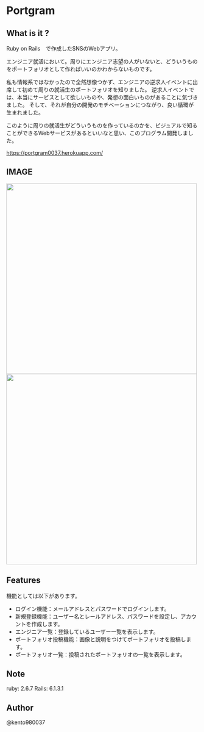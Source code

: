 # Portgram

## What is it ?
Ruby on Rails　で作成したSNSのWebアプリ。

エンジニア就活において。周りにエンジニア志望の人がいないと、どういうものをポートフォリオとして作ればいいのかわからないものです。

私も情報系ではなかったので全然想像つかず、エンジニアの逆求人イベントに出席して初めて周りの就活生のポートフォリオを知りました。
逆求人イベントでは、本当にサービスとして欲しいものや、発想の面白いものがあることに気づきました。
そして、それが自分の開発のモチベーションにつながり、良い循環が生まれました。

このように周りの就活生がどういうものを作っているのかを、ビジュアルで知ることができるWebサービスがあるといいなと思い、このプログラム開発しました。

https://portgram0037.herokuapp.com/
 
## IMAGE
<img src="https://user-images.githubusercontent.com/82075582/138841151-9786678a-5afc-4b32-a289-9055533399e1.png" width="500px">
<img src="https://user-images.githubusercontent.com/82075582/138841189-1b72a253-9786-4cc7-9907-2aa1470cd272.png" width="500px">
 
## Features

機能としては以下があります。
- ログイン機能：メールアドレスとパスワードでログインします。
- 新規登録機能：ユーザー名とレールアドレス、パスワードを設定し、アカウントを作成します。
- エンジニア一覧：登録しているユーザー一覧を表示します。
- ポートフォリオ投稿機能：画像と説明をつけてポートフォリオを投稿します。
- ポートフォリオ一覧：投稿されたポートフォリオの一覧を表示します。
 
## Note
ruby: 2.6.7
Rails: 6.1.3.1
 
## Author
@kento980037
 
